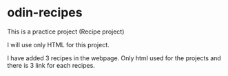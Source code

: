 # odin-recipes


This is a practice project (Recipe project)

I will use only HTML for this project.

I have added 3 recipes in the webpage. Only html used for the projects and there is 3 link for each recipes.
